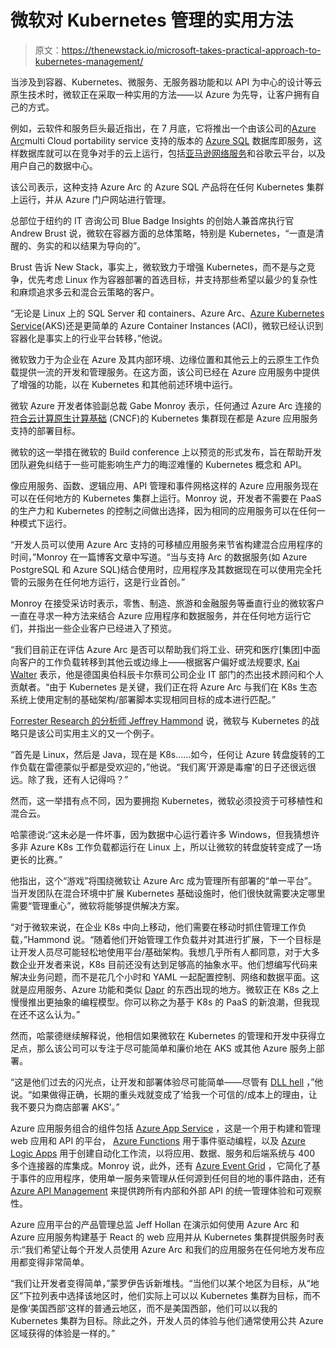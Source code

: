 # 微软对 Kubernetes 管理的实用方法

> 原文：<https://thenewstack.io/microsoft-takes-practical-approach-to-kubernetes-management/>

当涉及到容器、Kubernetes、微服务、无服务器功能和以 API 为中心的设计等云原生技术时，微软正在采取一种实用的方法——以 Azure 为先导，让客户拥有自己的方式。

例如，云软件和服务巨头最近指出，在 7 月底，它将推出一个由该公司的[Azure Arc](https://thenewstack.io/azure-arc-is-developing-into-a-full-hybrid-infrastructure-system/)multi Cloud portability service 支持的版本的 [Azure SQL](https://www.zdnet.com/article/microsoft-announces-arc-enabled-azure-sql-general-availability/) 数据库即服务，这样数据库就可以在竞争对手的云上运行，包括[亚马逊网络服务](https://aws.amazon.com/?utm_content=inline-mention)和谷歌云平台，以及用户自己的数据中心。

该公司表示，这种支持 Azure Arc 的 Azure SQL 产品将在任何 Kubernetes 集群上运行，并从 Azure 门户网站进行管理。

总部位于纽约的 IT 咨询公司 Blue Badge Insights 的创始人兼首席执行官 Andrew Brust 说，微软在容器方面的总体策略，特别是 Kubernetes，“一直是清醒的、务实的和以结果为导向的”。

Brust 告诉 New Stack，事实上，微软致力于增强 Kubernetes，而不是与之竞争，优先考虑 Linux 作为容器部署的首选目标，并支持那些希望以最少的复杂性和麻烦追求多云和混合云策略的客户。

“无论是 Linux 上的 SQL Server 和 containers、Azure Arc、[Azure Kubernetes Service](https://thenewstack.io/how-the-azure-kubernetes-service-makes-developers-more-productive/)(AKS)还是更简单的 Azure Container Instances (ACI)，微软已经认识到容器化是事实上的行业平台转移，”他说。

微软致力于为企业在 Azure 及其内部环境、边缘位置和其他云上的云原生工作负载提供一流的开发和管理服务。在这方面，该公司已经在 Azure 应用服务中提供了增强的功能，以在 Kubernetes 和其他前述环境中运行。

微软 Azure 开发者体验副总裁 Gabe Monroy 表示，任何通过 Azure Arc 连接的[符合云计算原生计算基础](https://cncf.io/?utm_content=inline-mention) (CNCF)的 Kubernetes 集群现在都是 Azure 应用服务支持的部署目标。

微软的这一举措在微软的 Build conference 上以预览的形式发布，旨在帮助开发团队避免纠结于一些可能影响生产力的晦涩难懂的 Kubernetes 概念和 API。

像应用服务、函数、逻辑应用、API 管理和事件网格这样的 Azure 应用服务现在可以在任何地方的 Kubernetes 集群上运行。Monroy 说，开发者不需要在 PaaS 的生产力和 Kubernetes 的控制之间做出选择，因为相同的应用服务可以在任何一种模式下运行。

“开发人员可以使用 Azure Arc 支持的可移植应用服务来节省构建混合应用程序的时间，”Monroy 在一篇博客文章中写道。“当与支持 Arc 的数据服务(如 Azure PostgreSQL 和 Azure SQL)结合使用时，应用程序及其数据现在可以使用完全托管的云服务在任何地方运行，这是行业首创。”

Monroy 在接受采访时表示，零售、制造、旅游和金融服务等垂直行业的微软客户一直在寻求一种方法来结合 Azure 应用程序和数据服务，并在任何地方运行它们，并指出一些企业客户已经进入了预览。

“我们目前正在评估 Azure Arc 是否可以帮助我们将工业、研究和医疗[集团]中面向客户的工作负载转移到其他云或边缘上——根据客户偏好或法规要求, [Kai Walter](https://www.linkedin.com/in/kaiwalter/?originalSubdomain=de) 表示，他是德国奥伯科辰卡尔蔡司公司企业 IT 部门的杰出技术顾问和个人贡献者。“由于 Kubernetes 是关键，我们正在将 Azure Arc 与我们在 K8s 生态系统上使用定制的基础架构/部署脚本实现相同目标的成本进行匹配。”

[Forrester Research 的分析师 Jeffrey Hammond](https://www.linkedin.com/in/jeffrey-hammond-770630) 说，微软与 Kubernetes 的战略只是该公司实用主义的又一个例子。

“首先是 Linux，然后是 Java，现在是 K8s……如今，任何让 Azure 转盘旋转的工作负载在雷德蒙似乎都是受欢迎的，”他说。“我们离‘开源是毒瘤’的日子还很远很远。除了我，还有人记得吗？”

然而，这一举措有点不同，因为要拥抱 Kubernetes，微软必须投资于可移植性和混合云。

哈蒙德说:“这未必是一件坏事，因为数据中心运行着许多 Windows，但我猜想许多非 Azure K8s 工作负载都运行在 Linux 上，所以让微软的转盘旋转变成了一场更长的比赛。”

他指出，这个“游戏”将围绕微软让 Azure Arc 成为管理所有部署的“单一平台”。当开发团队在混合环境中扩展 Kubernetes 基础设施时，他们很快就需要决定哪里需要“管理重心”，微软将能够提供解决方案。

“对于微软来说，在企业 K8s 中向上移动，他们需要在移动时抓住管理工作负载，”Hammond 说。“随着他们开始管理工作负载并对其进行扩展，下一个目标是让开发人员尽可能轻松地使用平台/基础架构。我想几乎所有人都同意，对于大多数企业开发者来说，K8s 目前还没有达到足够高的抽象水平。他们想编写代码来解决业务问题，而不是花几个小时和 YAML 一起配置控制、网络和数据平面。这就是应用服务、Azure 功能和类似 [Dapr](https://cloudblogs.microsoft.com/opensource/2019/10/16/announcing-dapr-open-source-project-build-microservice-applications/) 的东西出现的地方。微软正在 K8s 之上慢慢推出更抽象的编程模型。你可以称之为基于 K8s 的 PaaS 的新浪潮，但我现在还不这么认为。”

然而，哈蒙德继续解释说，他相信如果微软在 Kubernetes 的管理和开发中获得立足点，那么该公司可以专注于尽可能简单和廉价地在 AKS 或其他 Azure 服务上部署。

“这是他们过去的闪光点，让开发和部署体验尽可能简单——尽管有 [DLL hell](https://en.wikipedia.org/wiki/DLL_Hell) ，”他说。“如果做得正确，长期的重头戏就变成了‘给我一个可信的/成本上的理由，让我不要只为商店部署 AKS’。”

Azure 应用服务组合的组件包括 [Azure App Service](https://azure.microsoft.com/en-us/services/app-service/) ，这是一个用于构建和管理 web 应用和 API 的平台， [Azure Functions](https://azure.microsoft.com/en-us/services/functions/) 用于事件驱动编程，以及 [Azure Logic Apps](https://azure.microsoft.com/en-us/services/logic-apps/) 用于创建自动化工作流，以将应用、数据、服务和后端系统与 400 多个连接器的库集成。Monroy 说，此外，还有 [Azure Event Grid](https://azure.microsoft.com/en-us/services/event-grid/) ，它简化了基于事件的应用程序，使用单一服务来管理从任何源到任何目的地的事件路由，还有 [Azure API Management](https://azure.microsoft.com/en-us/services/api-management/) 来提供跨所有内部和外部 API 的统一管理体验和可观察性。

Azure 应用平台的产品管理总监 Jeff Hollan 在演示如何使用 Azure Arc 和 Azure 应用服务构建基于 React 的 web 应用并从 Kubernetes 集群提供服务时表示:“我们希望让每个开发人员使用 Azure Arc 和我们的应用服务在任何地方发布应用都变得非常简单。

“我们让开发者变得简单，”蒙罗伊告诉新堆栈。“当他们以某个地区为目标，从“地区”下拉列表中选择该地区时，他们实际上可以以 Kubernetes 集群为目标，而不是像‘美国西部’这样的普通云地区，而不是美国西部，他们可以以我的 Kubernetes 集群为目标。除此之外，开发人员的体验与他们通常使用公共 Azure 区域获得的体验是一样的。”

<svg xmlns:xlink="http://www.w3.org/1999/xlink" viewBox="0 0 68 31" version="1.1"><title>Group</title> <desc>Created with Sketch.</desc></svg>